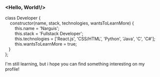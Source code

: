 ### <Hello, World!/>

class Developer {\
&nbsp; &nbsp; constructor(name, stack, technologies, wantsToLearnMore) {\
&nbsp; &nbsp; &nbsp; &nbsp; this.name = 'Narguis';\
&nbsp; &nbsp; &nbsp; &nbsp; this.stack = 'Fullstack Developer';\
&nbsp; &nbsp; &nbsp; &nbsp; this.technologies = ['React.js', 'CSS/HTML', 'Python', 'Java', 'C', 'C#'];\
&nbsp; &nbsp; &nbsp; &nbsp; this.wantsToLearnMore = true;\
&nbsp; &nbsp;}\
};

I'm still learning, but i hope you can find something interesting on my profile!

<!--
**narguis/narguis** is a ✨ _special_ ✨ repository because its `README.md` (this file) appears on your GitHub profile.

Here are some ideas to get you started:

- 🔭 I’m currently working on ...
- 🌱 I’m currently learning ...
- 👯 I’m looking to collaborate on ...
- 🤔 I’m looking for help with ...
- 💬 Ask me about ...
- 📫 How to reach me: ...
- 😄 Pronouns: ...
- ⚡ Fun fact: ...
-->
